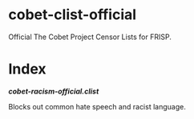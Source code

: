 # cobet-clist-official

Official The Cobet Project Censor Lists for FRISP.

# Index

***cobet-racism-official.clist***

Blocks out common hate speech and racist language.
